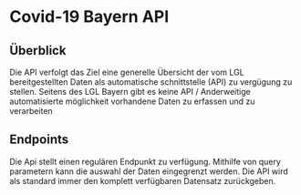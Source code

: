 # Covid-19 Bayern API

## Überblick

Die API verfolgt das Ziel eine generelle Übersicht der vom LGL bereitgestellten Daten als automatische schnittstelle (API) zu vergügung zu stellen. Seitens des LGL Bayern gibt es keine API / Anderweitige automatisierte möglichkeit vorhandene Daten zu erfassen und zu verarbeiten

## Endpoints

Die Api stellt einen regulären Endpunkt zu verfügung. Mithilfe von query parametern kann die auswahl der Daten eingegrenzt werden. Die API wird als standard immer den komplett verfügbaren Datensatz zurückgeben.

